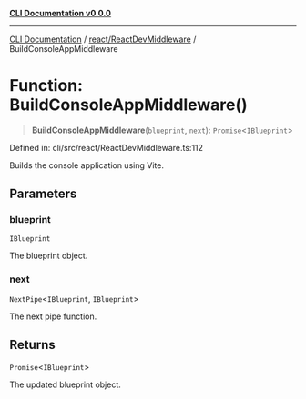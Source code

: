 [**CLI Documentation v0.0.0**](../../../README.md)

***

[CLI Documentation](../../../modules.md) / [react/ReactDevMiddleware](../README.md) / BuildConsoleAppMiddleware

# Function: BuildConsoleAppMiddleware()

> **BuildConsoleAppMiddleware**(`blueprint`, `next`): `Promise`\<`IBlueprint`\>

Defined in: cli/src/react/ReactDevMiddleware.ts:112

Builds the console application using Vite.

## Parameters

### blueprint

`IBlueprint`

The blueprint object.

### next

`NextPipe`\<`IBlueprint`, `IBlueprint`\>

The next pipe function.

## Returns

`Promise`\<`IBlueprint`\>

The updated blueprint object.
